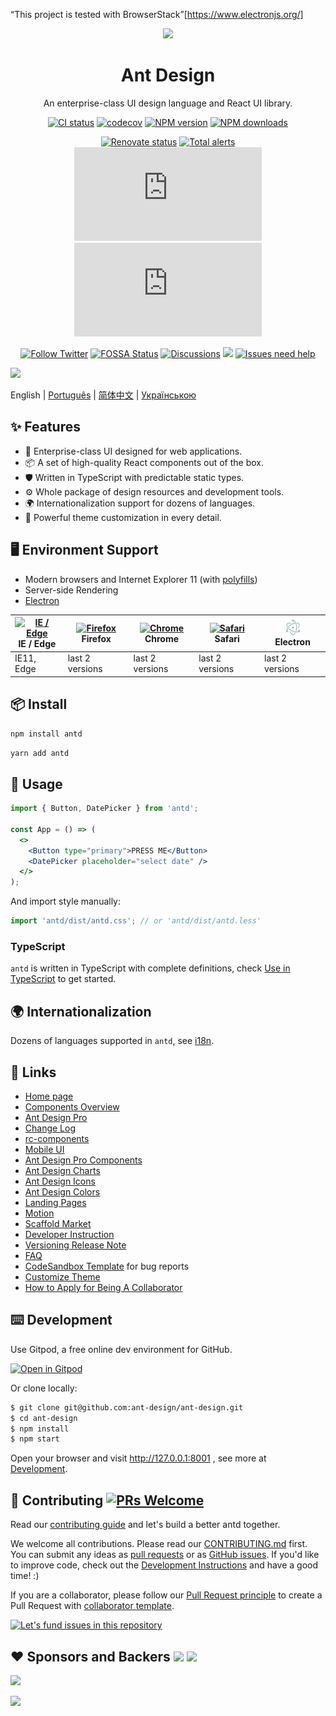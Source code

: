 “This project is tested with BrowserStack”[https://www.electronjs.org/]

<p align="center">
  <a href="https://ant.design">
    <img width="200" src="https://gw.alipayobjects.com/zos/rmsportal/KDpgvguMpGfqaHPjicRK.svg">
  </a>
</p>

<h1 align="center">Ant Design</h1>

<div align="center">

An enterprise-class UI design language and React UI library.

[![CI status][github-action-image]][github-action-url] [![codecov][codecov-image]][codecov-url] [![NPM version][npm-image]][npm-url] [![NPM downloads][download-image]][download-url]

[![Renovate status][renovate-image]][renovate-dashboard-url] [![Total alerts][lgtm-image]][lgtm-url] [![][bundlesize-js-image]][unpkg-js-url] [![][bundlesize-css-image]][unpkg-css-url]

[![Follow Twitter][twitter-image]][twitter-url] [![FOSSA Status][fossa-image]][fossa-url] [![Discussions][discussions-image]][discussions-url] [![][issues-helper-image]][issues-helper-url] [![Issues need help][help-wanted-image]][help-wanted-url]

[npm-image]: http://img.shields.io/npm/v/antd.svg?style=flat-square
[npm-url]: http://npmjs.org/package/antd
[github-action-image]: https://github.com/ant-design/ant-design/workflows/%E2%9C%85%20test/badge.svg
[github-action-url]: https://github.com/ant-design/ant-design/actions?query=workflow%3A%22%E2%9C%85+test%22
[codecov-image]: https://img.shields.io/codecov/c/github/ant-design/ant-design/master.svg?style=flat-square
[codecov-url]: https://codecov.io/gh/ant-design/ant-design/branch/master
[download-image]: https://img.shields.io/npm/dm/antd.svg?style=flat-square
[download-url]: https://npmjs.org/package/antd
[lgtm-image]: https://flat.badgen.net/lgtm/alerts/g/ant-design/ant-design
[lgtm-url]: https://lgtm.com/projects/g/ant-design/ant-design/alerts/
[fossa-image]: https://app.fossa.io/api/projects/git%2Bgithub.com%2Fant-design%2Fant-design.svg?type=shield
[fossa-url]: https://app.fossa.io/projects/git%2Bgithub.com%2Fant-design%2Fant-design?ref=badge_shield
[help-wanted-image]: https://flat.badgen.net/github/label-issues/ant-design/ant-design/help%20wanted/open
[help-wanted-url]: https://github.com/ant-design/ant-design/issues?q=is%3Aopen+is%3Aissue+label%3A%22help+wanted%22
[twitter-image]: https://img.shields.io/twitter/follow/AntDesignUI.svg?label=Ant%20Design&style=social
[twitter-url]: https://twitter.com/AntDesignUI
[discussions-image]: https://img.shields.io/badge/discussions-on%20github-blue?style=flat-square
[discussions-url]: https://github.com/ant-design/ant-design/discussions
[bundlesize-js-image]: https://img.badgesize.io/https:/unpkg.com/antd/dist/antd.min.js?label=antd.min.js&compression=gzip&style=flat-square
[bundlesize-css-image]: https://img.badgesize.io/https:/unpkg.com/antd/dist/antd.min.css?label=antd.min.css&compression=gzip&style=flat-square
[unpkg-js-url]: https://unpkg.com/browse/antd/dist/antd.min.js
[unpkg-css-url]: https://unpkg.com/browse/antd/dist/antd.min.css
[issues-helper-image]: https://img.shields.io/badge/using-issues--helper-orange?style=flat-square
[issues-helper-url]: https://github.com/actions-cool/issues-helper
[renovate-image]: https://img.shields.io/badge/renovate-enabled-brightgreen.svg?style=flat-square
[renovate-dashboard-url]: https://github.com/ant-design/ant-design/issues/32498

</div>

[![](https://gw.alipayobjects.com/mdn/rms_08e378/afts/img/A*Yl83RJhUE7kAAAAAAAAAAABkARQnAQ)](https://ant.design)

English | [Português](./README-pt_BR.md) | [简体中文](./README-zh_CN.md) | [Українською](./README-uk_UA.md)

## ✨ Features

- 🌈 Enterprise-class UI designed for web applications.
- 📦 A set of high-quality React components out of the box.
- 🛡 Written in TypeScript with predictable static types.
- ⚙️ Whole package of design resources and development tools.
- 🌍 Internationalization support for dozens of languages.
- 🎨 Powerful theme customization in every detail.

## 🖥 Environment Support

- Modern browsers and Internet Explorer 11 (with [polyfills](https://stackoverflow.com/questions/57020976/polyfills-in-2019-for-ie11))
- Server-side Rendering
- [Electron](https://www.electronjs.org/)

| [<img src="https://raw.githubusercontent.com/alrra/browser-logos/master/src/edge/edge_48x48.png" alt="IE / Edge" width="24px" height="24px" />](http://godban.github.io/browsers-support-badges/)<br>IE / Edge | [<img src="https://raw.githubusercontent.com/alrra/browser-logos/master/src/firefox/firefox_48x48.png" alt="Firefox" width="24px" height="24px" />](http://godban.github.io/browsers-support-badges/)<br>Firefox | [<img src="https://raw.githubusercontent.com/alrra/browser-logos/master/src/chrome/chrome_48x48.png" alt="Chrome" width="24px" height="24px" />](http://godban.github.io/browsers-support-badges/)<br>Chrome | [<img src="https://raw.githubusercontent.com/alrra/browser-logos/master/src/safari/safari_48x48.png" alt="Safari" width="24px" height="24px" />](http://godban.github.io/browsers-support-badges/)<br>Safari | [<img src="https://raw.githubusercontent.com/alrra/browser-logos/master/src/electron/electron_48x48.png" alt="Electron" width="24px" height="24px" />](http://godban.github.io/browsers-support-badges/)<br>Electron |
| --- | --- | --- | --- | --- |
| IE11, Edge | last 2 versions | last 2 versions | last 2 versions | last 2 versions |

## 📦 Install

```bash
npm install antd
```

```bash
yarn add antd
```

## 🔨 Usage

```jsx
import { Button, DatePicker } from 'antd';

const App = () => (
  <>
    <Button type="primary">PRESS ME</Button>
    <DatePicker placeholder="select date" />
  </>
);
```

And import style manually:

```jsx
import 'antd/dist/antd.css'; // or 'antd/dist/antd.less'
```

### TypeScript

`antd` is written in TypeScript with complete definitions, check [Use in TypeScript](https://ant.design/docs/react/use-in-typescript) to get started.

## 🌍 Internationalization

Dozens of languages supported in `antd`, see [i18n](https://ant.design/docs/react/i18n).

## 🔗 Links

- [Home page](https://ant.design/)
- [Components Overview](https://ant.design/components/overview)
- [Ant Design Pro](http://pro.ant.design/)
- [Change Log](CHANGELOG.en-US.md)
- [rc-components](http://react-component.github.io/)
- [Mobile UI](http://mobile.ant.design)
- [Ant Design Pro Components](https://procomponents.ant.design)
- [Ant Design Charts](https://charts.ant.design)
- [Ant Design Icons](https://github.com/ant-design/ant-design-icons)
- [Ant Design Colors](https://github.com/ant-design/ant-design-colors)
- [Landing Pages](https://landing.ant.design)
- [Motion](https://motion.ant.design)
- [Scaffold Market](http://scaffold.ant.design)
- [Developer Instruction](https://github.com/ant-design/ant-design/wiki/Development)
- [Versioning Release Note](https://github.com/ant-design/ant-design/wiki/%E8%BD%AE%E5%80%BC%E8%A7%84%E5%88%99%E5%92%8C%E7%89%88%E6%9C%AC%E5%8F%91%E5%B8%83%E6%B5%81%E7%A8%8B)
- [FAQ](https://ant.design/docs/react/faq)
- [CodeSandbox Template](https://u.ant.design/codesandbox-repro) for bug reports
- [Customize Theme](https://ant.design/docs/react/customize-theme)
- [How to Apply for Being A Collaborator](https://github.com/ant-design/ant-design/wiki/Collaborators#how-to-apply-for-being-a-collaborator)

## ⌨️ Development

Use Gitpod, a free online dev environment for GitHub.

[![Open in Gitpod](https://gitpod.io/button/open-in-gitpod.svg)](https://gitpod.io/#https://github.com/ant-design/ant-design)

Or clone locally:

```bash
$ git clone git@github.com:ant-design/ant-design.git
$ cd ant-design
$ npm install
$ npm start
```

Open your browser and visit http://127.0.0.1:8001 , see more at [Development](https://github.com/ant-design/ant-design/wiki/Development).

## 🤝 Contributing [![PRs Welcome](https://img.shields.io/badge/PRs-welcome-brightgreen.svg?style=flat-square)](http://makeapullrequest.com)

Read our [contributing guide](https://ant.design/docs/react/contributing) and let's build a better antd together.

We welcome all contributions. Please read our [CONTRIBUTING.md](https://github.com/ant-design/ant-design/blob/master/.github/CONTRIBUTING.md) first. You can submit any ideas as [pull requests](https://github.com/ant-design/ant-design/pulls) or as [GitHub issues](https://github.com/ant-design/ant-design/issues). If you'd like to improve code, check out the [Development Instructions](https://github.com/ant-design/ant-design/wiki/Development) and have a good time! :)

If you are a collaborator, please follow our [Pull Request principle](https://github.com/ant-design/ant-design/wiki/PR-principle) to create a Pull Request with [collaborator template](https://github.com/ant-design/ant-design/compare?expand=1&template=collaborator.md).

[![Let's fund issues in this repository](https://issuehunt.io/static/embed/issuehunt-button-v1.svg)](https://issuehunt.io/repos/34526884)

## ❤️ Sponsors and Backers [![](https://opencollective.com/ant-design/tiers/sponsors/badge.svg?label=Sponsors&color=brightgreen)](https://opencollective.com/ant-design#support) [![](https://opencollective.com/ant-design/tiers/backers/badge.svg?label=Backers&color=brightgreen)](https://opencollective.com/ant-design#support)

[![](https://opencollective.com/ant-design/tiers/sponsors.svg?avatarHeight=36)](https://opencollective.com/ant-design#support)

[![](https://opencollective.com/ant-design/tiers/backers.svg?avatarHeight=36)](https://opencollective.com/ant-design#support)
